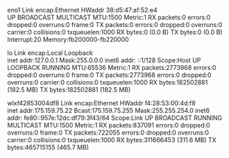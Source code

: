 eno1      Link encap:Ethernet  HWaddr 38:d5:47:af:52:e4  
          UP BROADCAST MULTICAST  MTU:1500  Metric:1
          RX packets:0 errors:0 dropped:0 overruns:0 frame:0
          TX packets:0 errors:0 dropped:0 overruns:0 carrier:0
          collisions:0 txqueuelen:1000 
          RX bytes:0 (0.0 B)  TX bytes:0 (0.0 B)
          Interrupt:20 Memory:fb200000-fb220000 

lo        Link encap:Local Loopback  
          inet addr:127.0.0.1  Mask:255.0.0.0
          inet6 addr: ::1/128 Scope:Host
          UP LOOPBACK RUNNING  MTU:65536  Metric:1
          RX packets:2773968 errors:0 dropped:0 overruns:0 frame:0
          TX packets:2773968 errors:0 dropped:0 overruns:0 carrier:0
          collisions:0 txqueuelen:1000 
          RX bytes:182502881 (182.5 MB)  TX bytes:182502881 (182.5 MB)

wlxf42853004df8 Link encap:Ethernet  HWaddr f4:28:53:00:4d:f8  
          inet addr:175.159.75.22  Bcast:175.159.75.255  Mask:255.255.254.0
          inet6 addr: fe80::957e:12dc:df79:3f43/64 Scope:Link
          UP BROADCAST RUNNING MULTICAST  MTU:1500  Metric:1
          RX packets:837091 errors:0 dropped:0 overruns:0 frame:0
          TX packets:722055 errors:0 dropped:0 overruns:0 carrier:0
          collisions:0 txqueuelen:1000 
          RX bytes:311666453 (311.6 MB)  TX bytes:465715155 (465.7 MB)

